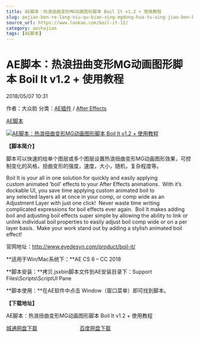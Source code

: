 ```yaml
---
title: AE脚本：热浪扭曲变形MG动画图形脚本 Boil It v1.2 + 使用教程
slug: aejiao-ben-re-lang-niu-qu-bian-xing-mgdong-hua-tu-xing-jiao-ben-boil-it-v1-2-shi-yong-jiao-cheng
source_url: https://www.lookae.com/boil-it-12/
category: aechajian
tags: [AE脚本]
---
```

# AE脚本：热浪扭曲变形MG动画图形脚本 Boil It v1.2 + 使用教程

2018/05/07 10:31

作者：大众脸
分类：[AE插件](https://www.lookae.com/after-effects/aechajian/) / [After Effects](https://www.lookae.com/after-effects/)

[AE脚本](https://www.lookae.com/tag/ae%e8%84%9a%e6%9c%ac/)

[![AE脚本：热浪扭曲变形MG动画图形脚本 Boil It v1.2 + 使用教程](https://www.lookae.com/wp-content/uploads/2018/05/Boil-It.jpg "AE脚本：热浪扭曲变形MG动画图形脚本 Boil It v1.2 + 使用教程-LookAE.com")](https://www.lookae.com/wp-content/uploads/2018/05/Boil-It.jpg)

**【脚本简介】**

脚本可以快速的给单个图层或多个图层设置热浪扭曲变形MG动画图形效果，可控制变化的风格，扭曲变形的强度，速度，大小，随机，复杂程度等。

Boil It is your all in one solution for quickly and easily applying custom animated ‘boil’ effects to your After Effects animations.  With it’s dockable UI, you save time applying custom animated boil to any selected layers all at once in your comp, or comp wide as an Adjustment Layer with just one click!  Never waste time writing complicated expressions for boil effects ever again.  Boil It makes adding boil and adjusting boil effects super simple by allowing the ability to link or unlink individual boil properties to easily adjust boil comp wide or on a per layer basis.  Make your work stand out by adding a stylish animated boil effect!

官网地址：http://www.eyedesyn.com/product/boil-it/

**适用于Win/Mac系统下：**AE CS 6 – CC 2018

**脚本安装：**拷贝.jsxbin脚本文件到AE安装目录下：Support Files\Scripts\ScriptUI Pane

**脚本使用：**在AE软件中点击 Window（窗口菜单）即可找到脚本。

**【下载地址】**

AE脚本：热浪扭曲变形MG动画图形脚本 Boil It v1.2 + 使用教程

[城通网盘下载](https://lookae.ctfile.com/fs/680462-289654945)                             [百度网盘下载](https://pan.baidu.com/s/1EDrzGgbX1MNNvoXH7vwMIg)
